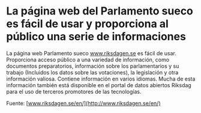 # La página web del Parlamento sueco es fácil de usar y proporciona al público una serie de informaciones

La página web Parlamento sueco www.riksdagen.se es fácil de usar. Proporciona acceso público a una variedad de información, como documentos preparatorios, información sobre los parlamentarios y su trabajo (Incluidos los datos sobre las votaciones), la legislación y otra información valiosa. Contiene información en varios idiomas. Mucha de esta información también está disponible en el portal de datos abiertos Riksdag para el uso de terceros promotores de las tecnologías.

Fuente: [www.riksdagen.se/en/](http://www.riksdagen.se/en/)
